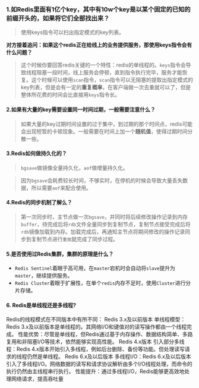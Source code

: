 ### 1.如Redis里面有1亿个key，其中有10w个key是以某个固定的已知的前缀开头的，如果将它们全部找出来？

> 使用keys指令可以扫出指定模式的key列表。

**对方接着追问：如果这个redis正在给线上的业务提供服务，那使用keys指令会有什么问题？**

> 这个时候你要回答redis关键的一个特性：redis的单线程的。`keys`指令会导致线程阻塞一段时间，线上服务会停顿，直到指令执行完毕，服务才能恢复。这个时候可以使用`scan`指令，`scan`指令可以无阻塞的提取出指定模式的key列表，但是会有一定的**重复概率**，在客户端做一次去重就可以了，但是整体所花费的时间会比直接用`keys`指令长。

#### 2.如果有大量的key需要设置同一时间过期，一般需要注意什么？

> 如果大量的key过期时间设置的过于集中，到过期的那个时间点，redis可能会出现短暂的卡顿现象。一般需要在时间上加一个**随机值**，使得过期时间分散一些。

#### 3.Redis如何做持久化的？

> `bgsave`做镜像全量持久化，`aof`做增量持久化。

> 因为`bgsave`会耗费较长时间，不够实时，在停机的时候会导致大量丢失数据，所以需要`aof`来配合使用。

#### 4.Redis的同步机制了解么？

> 第一次同步时，主节点做一次`bgsave`，并同时将后续修改操作记录到内存`buffer`，待完成后将`rdb`文件全量同步到复制节点，复制节点接受完成后将`rdb`镜像加载到内存。加载完成后，再通知主节点将期间修改的操作记录同步到复制节点进行`重放`就完成了同步过程。

#### 5.是否使用过Redis集群，集群的原理是什么？

- `Redis Sentinel`着眼于高可用，在`master`宕机时会自动将`slave`提升为`master`，继续提供服务。
- `Redis Cluster`着眼于扩展性，在单个`redis`内存不足时，使用`Cluster`进行分片存储。


#### 6. Redis是单线程还是多线程?

Redis的线程模式在不同版本中有所不同：
Redis 3.x及以前版本
单线程模型：Redis 3.x及以前版本是单线程的。其网络I/O和键值对的读写操作都由一个线程完成。
性能优势：尽管是单线程，但Redis通过基于内存操作、数据结构简单、多路复用和非阻塞I/O等技术，依然能够实现高性能。
Redis 4.x版本
引入部分多线程：Redis 4.x版本开始引入多线程，例如后台删除、备份等功能。但处理读写请求的线程仍然是单线程。
Redis 6.x及以后版本
多线程I/O：Redis 6.x及以后版本引入了多线程I/O。网络数据的读写和请求协议解析由多个I/O线程处理，而命令的执行仍然由主线程串行执行。
性能提升：通过多线程I/O，Redis能够更高效地处理网络请求，提高吞吐量
